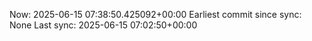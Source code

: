 Now: 2025-06-15 07:38:50.425092+00:00 Earliest commit since sync: None Last sync: 2025-06-15 07:02:50+00:00
